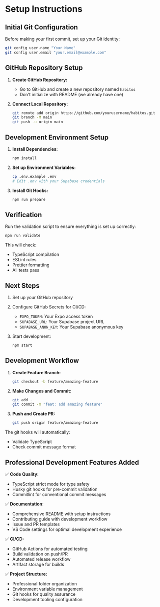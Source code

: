# Setup Instructions

## Initial Git Configuration

Before making your first commit, set up your Git identity:

```bash
git config user.name "Your Name"
git config user.email "your.email@example.com"
```

## GitHub Repository Setup

1. **Create GitHub Repository:**
   - Go to GitHub and create a new repository named `habitos`
   - Don't initialize with README (we already have one)

2. **Connect Local Repository:**
   ```bash
   git remote add origin https://github.com/yourusername/habitos.git
   git branch -M main
   git push -u origin main
   ```

## Development Environment Setup

1. **Install Dependencies:**
   ```bash
   npm install
   ```

2. **Set up Environment Variables:**
   ```bash
   cp .env.example .env
   # Edit .env with your Supabase credentials
   ```

3. **Install Git Hooks:**
   ```bash
   npm run prepare
   ```

## Verification

Run the validation script to ensure everything is set up correctly:

```bash
npm run validate
```

This will check:
- TypeScript compilation
- ESLint rules
- Prettier formatting
- All tests pass

## Next Steps

1. Set up your GitHub repository
2. Configure GitHub Secrets for CI/CD:
   - `EXPO_TOKEN`: Your Expo access token
   - `SUPABASE_URL`: Your Supabase project URL
   - `SUPABASE_ANON_KEY`: Your Supabase anonymous key

3. Start development:
   ```bash
   npm start
   ```

## Development Workflow

1. **Create Feature Branch:**
   ```bash
   git checkout -b feature/amazing-feature
   ```

2. **Make Changes and Commit:**
   ```bash
   git add .
   git commit -m "feat: add amazing feature"
   ```

3. **Push and Create PR:**
   ```bash
   git push origin feature/amazing-feature
   ```

The git hooks will automatically:
- Validate TypeScript
- Check commit message format

## Professional Development Features Added

✅ **Code Quality:**
- TypeScript strict mode for type safety
- Husky git hooks for pre-commit validation
- Commitlint for conventional commit messages

✅ **Documentation:**
- Comprehensive README with setup instructions
- Contributing guide with development workflow
- Issue and PR templates
- VS Code settings for optimal development experience

✅ **CI/CD:**
- GitHub Actions for automated testing
- Build validation on push/PR
- Automated release workflow
- Artifact storage for builds

✅ **Project Structure:**
- Professional folder organization
- Environment variable management
- Git hooks for quality assurance
- Development tooling configuration